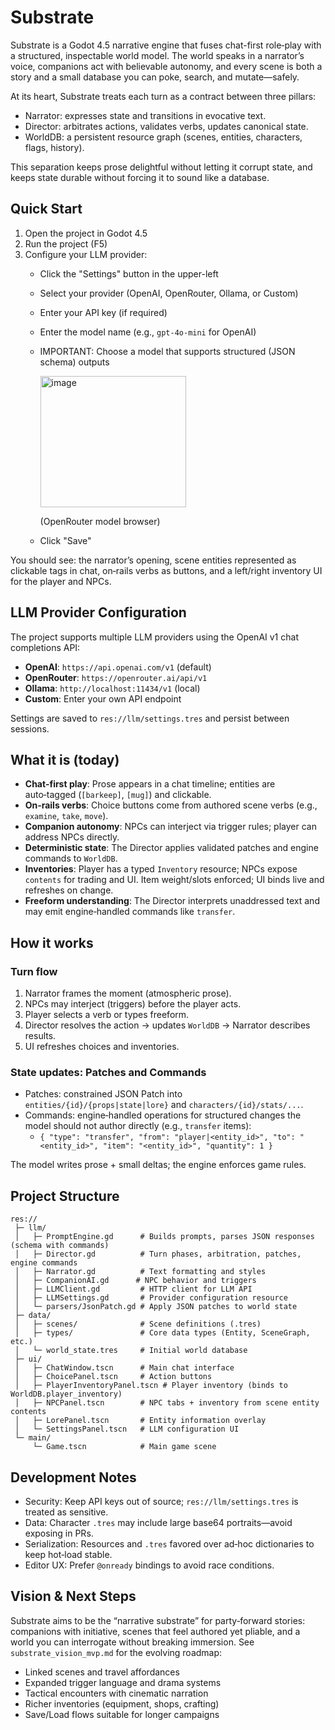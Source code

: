# Substrate

Substrate is a Godot 4.5 narrative engine that fuses chat-first role‑play with a structured, inspectable world model. The world speaks in a narrator’s voice, companions act with believable autonomy, and every scene is both a story and a small database you can poke, search, and mutate—safely.

At its heart, Substrate treats each turn as a contract between three pillars:
- Narrator: expresses state and transitions in evocative text.
- Director: arbitrates actions, validates verbs, updates canonical state.
- WorldDB: a persistent resource graph (scenes, entities, characters, flags, history).

This separation keeps prose delightful without letting it corrupt state, and keeps state durable without forcing it to sound like a database.

## Quick Start

1. Open the project in Godot 4.5
1. Run the project (F5)
1. Configure your LLM provider:
   - Click the "Settings" button in the upper-left
   - Select your provider (OpenAI, OpenRouter, Ollama, or Custom)
   - Enter your API key (if required)
   - Enter the model name (e.g., `gpt-4o-mini` for OpenAI)
   - IMPORTANT: Choose a model that supports structured (JSON schema) outputs
     
     <img width="233" height="210" alt="image" src="https://github.com/user-attachments/assets/f2a2f257-8000-4ae6-8ed7-34155e7d5a0b" />

     (OpenRouter model browser)
     
   - Click "Save"

You should see: the narrator’s opening, scene entities represented as clickable tags in chat, on‑rails verbs as buttons, and a left/right inventory UI for the player and NPCs.

## LLM Provider Configuration

The project supports multiple LLM providers using the OpenAI v1 chat completions API:

- **OpenAI**: `https://api.openai.com/v1` (default)
- **OpenRouter**: `https://openrouter.ai/api/v1`
- **Ollama**: `http://localhost:11434/v1` (local)
- **Custom**: Enter your own API endpoint

Settings are saved to `res://llm/settings.tres` and persist between sessions.

## What it is (today)

- **Chat-first play**: Prose appears in a chat timeline; entities are auto‑tagged (`[barkeep]`, `[mug]`) and clickable.
- **On‑rails verbs**: Choice buttons come from authored scene verbs (e.g., `examine`, `take`, `move`).
- **Companion autonomy**: NPCs can interject via trigger rules; player can address NPCs directly.
- **Deterministic state**: The Director applies validated patches and engine commands to `WorldDB`.
- **Inventories**: Player has a typed `Inventory` resource; NPCs expose `contents` for trading and UI. Item weight/slots enforced; UI binds live and refreshes on change.
- **Freeform understanding**: The Director interprets unaddressed text and may emit engine‑handled commands like `transfer`.

## How it works

### Turn flow
1) Narrator frames the moment (atmospheric prose).
2) NPCs may interject (triggers) before the player acts.
3) Player selects a verb or types freeform.
4) Director resolves the action → updates `WorldDB` → Narrator describes results.
5) UI refreshes choices and inventories.

### State updates: Patches and Commands
- Patches: constrained JSON Patch into `entities/{id}/{props|state|lore}` and `characters/{id}/stats/...`.
- Commands: engine‑handled operations for structured changes the model should not author directly (e.g., `transfer` items):
  - `{ "type": "transfer", "from": "player|<entity_id>", "to": "<entity_id>", "item": "<entity_id>", "quantity": 1 }`

The model writes prose + small deltas; the engine enforces game rules.

## Project Structure

```
res://
 ├─ llm/
 │   ├─ PromptEngine.gd      # Builds prompts, parses JSON responses (schema with commands)
 │   ├─ Director.gd          # Turn phases, arbitration, patches, engine commands
 │   ├─ Narrator.gd          # Text formatting and styles
 │   ├─ CompanionAI.gd      # NPC behavior and triggers
 │   ├─ LLMClient.gd         # HTTP client for LLM API
 │   ├─ LLMSettings.gd       # Provider configuration resource
 │   └─ parsers/JsonPatch.gd # Apply JSON patches to world state
 ├─ data/
 │   ├─ scenes/              # Scene definitions (.tres)
 │   ├─ types/               # Core data types (Entity, SceneGraph, etc.)
 │   └─ world_state.tres     # Initial world database
 ├─ ui/
 │   ├─ ChatWindow.tscn      # Main chat interface
 │   ├─ ChoicePanel.tscn     # Action buttons
 │   ├─ PlayerInventoryPanel.tscn # Player inventory (binds to WorldDB.player_inventory)
 │   ├─ NPCPanel.tscn        # NPC tabs + inventory from scene entity contents
 │   ├─ LorePanel.tscn       # Entity information overlay
 │   └─ SettingsPanel.tscn   # LLM configuration UI
 └─ main/
     └─ Game.tscn            # Main game scene
```

## Development Notes

- Security: Keep API keys out of source; `res://llm/settings.tres` is treated as sensitive.
- Data: Character `.tres` may include large base64 portraits—avoid exposing in PRs.
- Serialization: Resources and `.tres` favored over ad‑hoc dictionaries to keep hot‑load stable.
- Editor UX: Prefer `@onready` bindings to avoid race conditions.

## Vision & Next Steps

Substrate aims to be the “narrative substrate” for party‑forward stories: companions with initiative, scenes that feel authored yet pliable, and a world you can interrogate without breaking immersion. See `substrate_vision_mvp.md` for the evolving roadmap:
- Linked scenes and travel affordances
- Expanded trigger language and drama systems
- Tactical encounters with cinematic narration
- Richer inventories (equipment, shops, crafting)
- Save/Load flows suitable for longer campaigns

